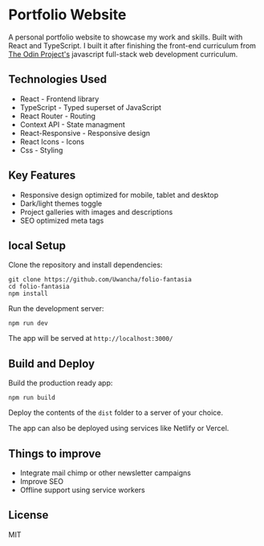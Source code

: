 
# Portfolio Website

A personal portfolio website to showcase my work and skills. Built with React and TypeScript. I built it after finishing the front-end curriculum from [The Odin Project's](https://www.theodinproject.com) javascript full-stack web development curriculum.


## Technologies Used

- React - Frontend library
- TypeScript - Typed superset of JavaScript
- React Router - Routing 
- Context API - State managment
- React-Responsive - Responsive design
- React Icons - Icons
- Css - Styling

## Key Features

- Responsive design optimized for mobile, tablet and desktop 
- Dark/light themes toggle
- Project galleries with images and descriptions
- SEO optimized meta tags

## local Setup

Clone the repository and install dependencies:

```
git clone https://github.com/Uwancha/folio-fantasia
cd folio-fantasia
npm install
```

Run the development server:

```
npm run dev 
```

The app will be served at `http://localhost:3000/`

## Build and Deploy

Build the production ready app:

```
npm run build
```

Deploy the contents of the `dist` folder to a server of your choice.

The app can also be deployed using services like Netlify or Vercel.

## Things to improve

- Integrate mail chimp or other newsletter campaigns
- Improve SEO
- Offline support using service workers

## License
  MIT

